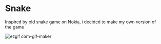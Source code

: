 
# Snake

Inspired by old snake game on Nokia, i decided to make my own version of the game

![ezgif com-gif-maker](https://user-images.githubusercontent.com/83311097/118157725-3585a600-b41b-11eb-8e42-35e04b922986.gif)







